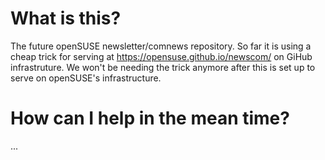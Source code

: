 # What is this?
The future openSUSE newsletter/comnews repository. So far it is using a cheap trick for serving at https://opensuse.github.io/newscom/ on GiHub infrastruture. We won't be needing the trick anymore after this is set up to serve on openSUSE's infrastructure.

# How can I help in the mean time?
...
